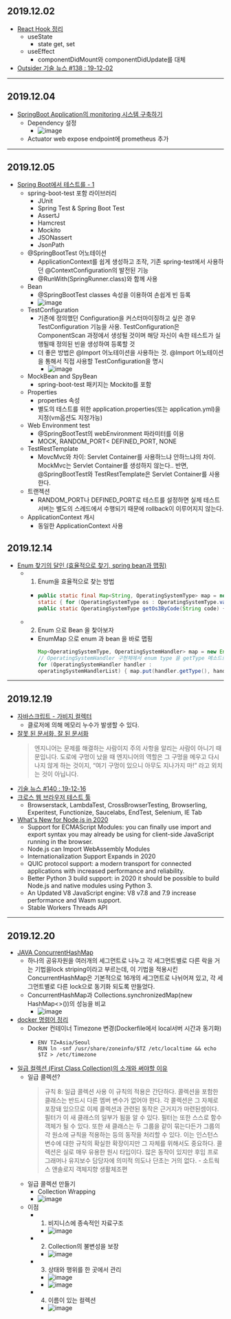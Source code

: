 ## 2019.12.02
* [React Hook 정리](https://velog.io/@noyo0123/React-Hook-%EC%A0%95%EB%A6%AC)
   * useState
      * state get, set
   * useEffect
      * componentDidMount와 componentDidUpdate를 대체
* [Outsider 기술 뉴스 #138 : 19-12-02](https://blog.outsider.ne.kr/1467)

--- 

## 2019.12.04
* [SpringBoot Application의 monitoring 시스템 구축하기](https://jongmin92.github.io/2019/12/04/Spring/prometheus/)
    * Dependency 설정
        * ![image](https://user-images.githubusercontent.com/20143765/70228476-c3298480-1797-11ea-8b72-b7b94a2fa382.png)
    * Actuator web expose endpoint에 prometheus 추가
    
--- 

## 2019.12.05
- [Spring Boot에서 테스트를 - 1](https://hyper-cube.io/2017/08/06/spring-boot-test-1/)
  - spring-boot-test 포함 라이브러리 
     - JUnit
     - Spring Test & Spring Boot Test
     - AssertJ
     - Hamcrest
     - Mockito
     - JSONassert
     - JsonPath
  - @SpringBootTest 어노테이션
     - ApplicationContext를 쉽게 생성하고 조작, 기존 spring-test에서 사용하던 @ContextConfiguration의 발전된 기능
     - @RunWith(SpringRunner.class)와 함께 사용
  - Bean
     - @SpringBootTest classes 속성을 이용하여 손쉽게 빈 등록
     - ![image](https://user-images.githubusercontent.com/20143765/71225508-34327580-231c-11ea-877c-19c74281a79d.png)
  - TestConfiguration
     - 기존에 정의했던 Configuration을 커스터마이징하고 싶은 경우 TestConfiguration 기능을 사용. TestConfiguration은 ComponentScan 과정에서 생성될 것이며 해당 자신이 속한 테스트가 실행될때 정의된 빈을 생성하여 등록할 것
     - 더 좋은 방법은 @Import 어노테이션을 사용하는 것. @Import 어노테이션을 통해서 직접 사용할 TestConfiguration을 명시
       - ![image](https://user-images.githubusercontent.com/20143765/70228639-03890280-1798-11ea-8d26-258167842c85.png)
  - MockBean and SpyBean
     - spring-boot-test 패키지는 Mockito를 포함
  - Properties
    - properties 속성
    - 별도의 테스트를 위한 application.properties(또는 application.yml)을 지정(vm옵션도 지정가능)
  - Web Environment test
     - @SpringBootTest의 webEnvironment 파라미터를 이용
     - MOCK, RANDOM_PORT< DEFINED_PORT, NONE
  - TestRestTemplate
     - MovcMvc와 차이: Servlet Container를 사용하느냐 안하느냐의 차이. MockMvc는 Servlet Container를 생성하지 않는다.. 반면, @SpringBootTest와 TestRestTemplate은 Servlet Container를 사용한다.
  - 트랜젝션   
     - RANDOM_PORT나 DEFINED_PORT로 테스트를 설정하면 실제 테스트 서버는 별도의 스레드에서 수행되기 때문에 rollback이 이루어지지 않는다.
  - ApplicationContext 캐시
     -  동일한 ApplicationContext 사용
## 2019.12.14
* [Enum 찾기의 달인 (효율적으로 찾기, spring bean과 맵핑)](https://sjh836.tistory.com/175)
    * 1. Enum을 효율적으로 찾는 방법
       * ``` java
         public static final Map<String, OperatingSystemType> map = new HashMap<>(); 
         static { for (OperatingSystemType os : OperatingSystemType.values()) { map.put(os.getCode(), os); } }
         public static OperatingSystemType getOs3ByCode(String code) { return map.get(code); }
         ```
    * 2. Enum 으로 Bean 을 찾아보자
       * EnumMap 으로 enum 과 bean 을 바로 맵핑
         ``` java
         Map<OperatingSystemType, OperatingSystemHandler> map = new EnumMap<>(OperatingSystemType.class); 
         // OperatingSystemHandler 구현체에서 enum type 을 getType 메소드로 명시 
         for (OperatingSystemHandler handler :
         operatingSystemHandlerList) { map.put(handler.getType(), handler); }
         ```
--- 

## 2019.12.19
* [자바스크립트 - 가비지 컬렉터](https://velog.io/@pa324/%EC%9E%90%EB%B0%94%EC%8A%A4%ED%81%AC%EB%A6%BD%ED%8A%B8-%EA%B0%80%EB%B9%84%EC%A7%80-%EC%BB%AC%EB%A0%89%ED%84%B0)
   * 클로저에 의해 메모리 누수가 발생할 수 있다.
* [잘못 된 문서화, 잘 된 문서화](https://tech.peoplefund.co.kr/2019/12/06/bad-and-good-documentation.html)
   > 엔지니어는 문제를 해결하는 사람이지 주의 사항을 알리는 사람이 아니기 때문입니다. 도로에 구멍이 났을 때 엔지니어의 역할은 그 구멍을 메우고 다시 나지 않게 하는 것이지, “여기 구멍이 있으니 아무도 지나가지 마!” 라고 외치는 것이 아닙니다.
* [기술 뉴스 #140 : 19-12-16](https://blog.outsider.ne.kr/1471?utm_source=feedburner&utm_medium=feed&utm_campaign=Feed%3A+rss_outsider_dev+%28Outsider%27s+Dev+Story%29)
* [크로스 웹 브라우저 테스트 툴](https://www.mrlatte.net/research/2019/12/08/cross-web-browser-test-tool.html)
   * Browserstack, LambdaTest, CrossBrowserTesting, Browserling, Experitest, Functionize, Saucelabs, EndTest, Selenium, IE Tab
* [What's New for Node.js in 2020](https://developer.okta.com/blog/2019/12/04/whats-new-nodejs-2020#internationalization-support-expands-in-2020)
    * Support for ECMAScript Modules: you can finally use import and export syntax you may already be using for client-side JavaScript running in the browser.
    * Node.js can Import WebAssembly Modules
    * Internationalization Support Expands in 2020
    * QUIC protocol support: a modern transport for connected applications with increased performance and reliability.
    * Better Python 3 build support: in 2020 it should be possible to build Node.js and native modules using Python 3.
    * An Updated V8 JavaScript engine: V8 v7.8 and 7.9 increase performance and Wasm support.
    * Stable Workers Threads API

--- 

## 2019.12.20
* [JAVA ConcurrentHashMap](https://dydtjr1128.github.io/java/2019/12/18/JAVA-ConcurrentHashMap.html)
    * 하나의 공유자원을 여러개의 세그먼트로 나누고 각 세그먼트별로 다른 락을 거는 기법을lock striping이라고 부르는데, 이 기법을 적용시킨 ConcurrentHashMap은 기본적으로 16개의 세그먼트로 나뉘어져 있고, 각 세그먼트별로 다른 lock으로 동기화 되도록 만들었다.
    *  ConcurrentHashMap과 Collections.synchronizedMap(new HashMap<>())의 성능을 비교
       * ![image](https://user-images.githubusercontent.com/20143765/71225475-1b29c480-231c-11ea-9016-67589202c170.png)
* [docker 명령어 정리](https://velog.io/@pa324/docker-%EB%AA%85%EB%A0%B9%EC%96%B4-%EC%A0%95%EB%A6%AC)
    * Docker 컨테이너 Timezone 변경(Dockerfile에서 local서버 시간과 동기화)
      * ```
        ENV TZ=Asia/Seoul
        RUN ln -snf /usr/share/zoneinfo/$TZ /etc/localtime && echo $TZ > /etc/timezone
        ```
* [일급 컬렉션 (First Class Collection)의 소개와 써야할 이유](https://jojoldu.tistory.com/412)
   * 일급 콜렉션?
      > 규칙 8: 일급 콜렉션 사용
이 규칙의 적용은 간단하다.
콜렉션을 포함한 클래스는 반드시 다른 멤버 변수가 없어야 한다.
각 콜렉션은 그 자체로 포장돼 있으므로 이제 콜렉션과 관련된 동작은 근거지가 마련된셈이다.
필터가 이 새 클래스의 일부가 됨을 알 수 있다.
필터는 또한 스스로 함수 객체가 될 수 있다.
또한 새 클래스는 두 그룹을 같이 묶는다든가 그룹의 각 원소에 규칙을 적용하는 등의 동작을 처리할 수 있다.
이는 인스턴스 변수에 대한 규칙의 확실한 확장이지만 그 자체를 위해서도 중요하다.
콜렉션은 실로 매우 유용한 원시 타입이다.
많은 동작이 있지만 후임 프로그래머나 유지보수 담당자에 의미적 의도나 단초는 거의 없다. - 소트웍스 앤솔로지 객체지향 생활체조편
   * 일급 콜렉션 만들기
      * Collection Wrapping
      * ![image](https://user-images.githubusercontent.com/20143765/71228076-811a4a00-2324-11ea-9a79-a8da43975924.png)
   * 이점
      * 1. 비지니스에 종속적인 자료구조
         * ![image](https://user-images.githubusercontent.com/20143765/71228107-9ee7af00-2324-11ea-929b-e40af2fa1ffd.png)
      * 2. Collection의 불변성을 보장
         * ![image](https://user-images.githubusercontent.com/20143765/71228131-af982500-2324-11ea-8d48-5ac3a326737f.png)
      * 3. 상태와 행위를 한 곳에서 관리
         * ![image](https://user-images.githubusercontent.com/20143765/71228168-c5a5e580-2324-11ea-97c2-39aa3ddc8a37.png)
         * ![image](https://user-images.githubusercontent.com/20143765/71228184-d22a3e00-2324-11ea-8008-15c48ed93b2c.png)
      * 4. 이름이 있는 컬렉션
         * ![image](https://user-images.githubusercontent.com/20143765/71228211-e1a98700-2324-11ea-9198-344f2a8e9efb.png)
